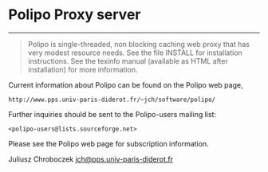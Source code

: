 # Polipo Proxy server

---

> Polipo is single-threaded, non blocking caching web proxy that has
> very modest resource needs.  See the file INSTALL for installation
> instructions.  See the texinfo manual (available as HTML after
> installation) for more information.

Current information about Polipo can be found on the Polipo web page,

    http://www.pps.univ-paris-diderot.fr/~jch/software/polipo/

Further inquiries should be sent to the Polipo-users mailing list:

    <polipo-users@lists.sourceforge.net>

Please see the Polipo web page for subscription information.


Juliusz Chroboczek
<jch@pps.univ-paris-diderot.fr>
